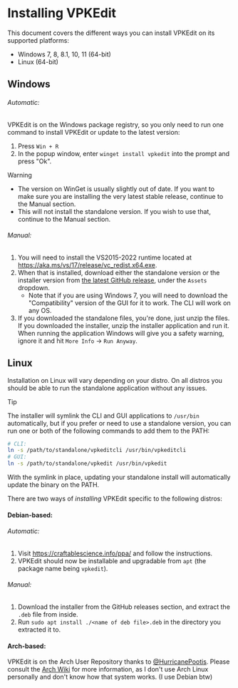 # Installing VPKEdit

This document covers the different ways you can install VPKEdit on its supported
platforms:

- Windows 7, 8, 8.1, 10, 11 (64-bit)
- Linux (64-bit)

## Windows

###### Automatic:

VPKEdit is on the Windows package registry, so you only need to run one command to install VPKEdit or update to the latest version:
1. Press `Win + R`
2. In the popup window, enter `winget install vpkedit` into the prompt and press "Ok".

> [!WARNING]
> - The version on WinGet is usually slightly out of date. If you want to make sure you are installing the very latest stable release,
>   continue to the Manual section.
> - This will not install the standalone version. If you wish to use that, continue to the Manual section.

###### Manual:

1. You will need to install the VS2015-2022 runtime located at https://aka.ms/vs/17/release/vc_redist.x64.exe.
2. When that is installed, download either the standalone version or the installer version from [the latest
   GitHub release](https://github.com/craftablescience/VPKEdit/releases/latest), under the `Assets` dropdown.
   - Note that if you are using Windows 7, you will need to download the "Compatibility" version of the GUI for
     it to work. The CLI will work on any OS.
3. If you downloaded the standalone files, you're done, just unzip the files. If you downloaded the installer,
   unzip the installer application and run it. When running the application Windows will give you a safety warning,
   ignore it and hit `More Info` → `Run Anyway`.

## Linux

Installation on Linux will vary depending on your distro. On all distros you should be able to run the standalone
application without any issues.

> [!TIP]
> The installer will symlink the CLI and GUI applications to `/usr/bin` automatically,
> but if you prefer or need to use a standalone version, you can run one or both of the following commands to add them to the PATH:
>
> ```sh
> # CLI:
> ln -s /path/to/standalone/vpkeditcli /usr/bin/vpkeditcli
> # GUI:
> ln -s /path/to/standalone/vpkedit /usr/bin/vpkedit
> ```
>
> With the symlink in place, updating your standalone install will automatically update the binary on the PATH.

There are two ways of *installing* VPKEdit specific to the following distros:

#### Debian-based:

###### Automatic:

1. Visit https://craftablescience.info/ppa/ and follow the instructions.
2. VPKEdit should now be installable and upgradable from `apt` (the package name being `vpkedit`).

###### Manual:

1. Download the installer from the GitHub releases section, and extract the `.deb` file from inside.
2. Run `sudo apt install ./<name of deb file>.deb` in the directory you extracted it to.

#### Arch-based:

VPKEdit is on the Arch User Repository thanks to [@HurricanePootis](https://github.com/HurricanePootis).
Please consult the [Arch Wiki](https://wiki.archlinux.org/title/Arch_User_Repository) for more information,
as I don't use Arch Linux personally and don't know how that system works. (I use Debian btw)

